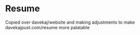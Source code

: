 # Resume
Copied over davekaj/website and making adjustments to make davekajpust.com/resume more palatable